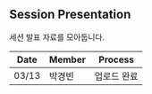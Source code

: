 ## Session Presentation
세션 발표 자료를 모아둡니다.

|Date|Member|Process|
|----|-----------|------|
|03/13|박경빈|업로드 완료|
